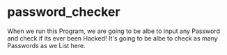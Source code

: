 # password_checker

When we run this Program, we are going to be albe to input any Password and check if its ever been Hacked!
It's going to be albe to check as many Passwords as we List here.
